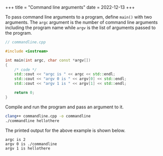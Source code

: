 +++
title = "Command line arguments"
date = 2022-12-13
+++

To pass command line arguments to a program, define `main()` with two arguments. The `argc` argument is the number of command line arguments including the program name while `argv` is the list of arguments passed to the program.

```cpp
// commandline.cpp

#include <iostream>

int main(int argc, char const *argv[])
{
    /* code */
    std::cout << "argc is " << argc << std::endl;
    std::cout << "argv 0 is " << argv[0] << std::endl;
    std::cout << "argv 1 is " << argv[1] << std::endl;

    return 0;
}
```

Compile and run the program and pass an argument to it.

```bash
clang++ commandline.cpp -o commandline
./commandline hellothere
```

The printed output for the above example is shown below.

```
argc is 2
argv 0 is ./commandline
argv 1 is hellothere
```
